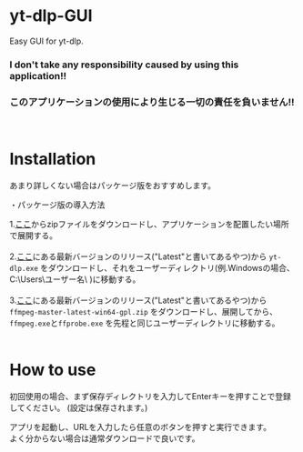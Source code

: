 # yt-dlp-GUI
Easy GUI for yt-dlp. 
<h3>I don't take any responsibility caused by using this application!!</h3>
<h3>このアプリケーションの使用により生じる一切の責任を負いません!!</h3><br>

# Installation
あまり詳しくない場合はパッケージ版をおすすめします。

・パッケージ版の導入方法

1.<a href="https://raw.githubusercontent.com/AkaakuHub/yt-dlp-GUI/main/yt-dlp-gui.zip">ここ</a>からzipファイルをダウンロードし、アプリケーションを配置したい場所で展開する。<br><br>
2.<a href="https://github.com/yt-dlp/yt-dlp/releases">ここ</a>にある最新バージョンのリリース("Latest"と書いてあるやつ)から
```yt-dlp.exe```
をダウンロードし、それをユーザーディレクトリ(例.Windowsの場合、C:\\Users\\ユーザー名\\
)に移動する。<br><br>
3.<a href="https://github.com/yt-dlp/FFmpeg-Builds/releases/">ここ</a>にある最新バージョンのリリース("Latest"と書いてあるやつ)から
```ffmpeg-master-latest-win64-gpl.zip```
をダウンロードし、展開してから、
```ffmpeg.exe```と```ffprobe.exe```
を先程と同じユーザーディレクトリに移動する。<br><br>

# How to use

初回使用の場合、まず保存ディレクトリを入力してEnterキーを押すことで登録してください。
(設定は保存されます。)<br>

アプリを起動し、URLを入力したら任意のボタンを押すと実行できます。<br>
よく分からない場合は通常ダウンロードで良いです。
